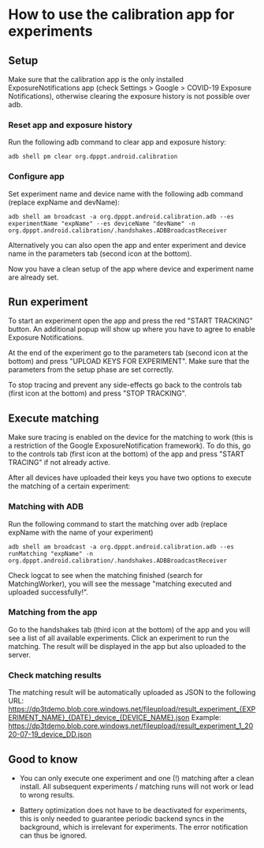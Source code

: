 # How to use the calibration app for experiments

## Setup

Make sure that the calibration app is the only installed ExposureNotifications app (check Settings > Google > COVID-19 Exposure Notifications), otherwise clearing the exposure history is not possible over adb.

### Reset app and exposure history
Run the following adb command to clear app and exposure history:
```
adb shell pm clear org.dpppt.android.calibration
```

### Configure app
Set experiment name and device name with the following adb command (replace expName and devName):
```
adb shell am broadcast -a org.dpppt.android.calibration.adb --es experimentName "expName" --es deviceName "devName" -n org.dpppt.android.calibration/.handshakes.ADBBroadcastReceiver
```
Alternatively you can also open the app and enter experiment and device name in the parameters tab (second icon at the bottom).

Now you have a clean setup of the app where device and experiment name are already set.


## Run experiment
To start an experiment open the app and press the red "START TRACKING" button. An additional popup will show up where you have to agree to enable Exposure Notifications.

At the end of the experiment go to the parameters tab (second icon at the bottom) and press "UPLOAD KEYS FOR EXPERIMENT". Make sure that the parameters from the setup phase are set correctly.

To stop tracing and prevent any side-effects go back to the controls tab (first icon at the bottom) and press "STOP TRACKING".

## Execute matching

Make sure tracing is enabled on the device for the matching to work (this is a restriction of the Google ExposureNotification framework). To do this, go to the controls tab (first icon at the bottom) of the app and press "START TRACING" if not already active.

After all devices have uploaded their keys you have two options to execute the matching of a certain experiment:
### Matching with ADB
Run the following command to start the matching over adb (replace expName with the name of your experiment)
```
adb shell am broadcast -a org.dpppt.android.calibration.adb --es runMatching "expName" -n org.dpppt.android.calibration/.handshakes.ADBBroadcastReceiver
```
Check logcat to see when the matching finished (search for MatchingWorker), you will see the message "matching executed and uploaded successfully!".

### Matching from the app
Go to the handshakes tab (third icon at the bottom) of the app and you will see a list of all available experiments. Click an experiment to run the matching.
The result will be displayed in the app but also uploaded to the server.

### Check matching results
The matching result will be automatically uploaded as JSON to the following URL:
https://dp3tdemo.blob.core.windows.net/fileupload/result_experiment_{EXPERIMENT_NAME}_{DATE}_device_{DEVICE_NAME}.json
Example:
https://dp3tdemo.blob.core.windows.net/fileupload/result_experiment_1_2020-07-19_device_DD.json

## Good to know

- You can only execute one experiment and one (!) matching after a clean install. All subsequent experiments / matching runs will not work or lead to wrong results.

- Battery optimization does not have to be deactivated for experiments, this is only needed to guarantee periodic backend syncs in the background, which is irrelevant for experiments. The error notification can thus be ignored.